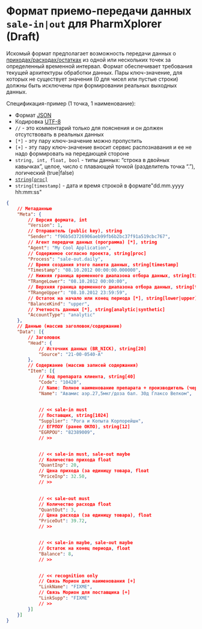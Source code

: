 # Формат приемо-передачи данных `sale-in|out` для PharmXplorer (Draft) #

Искомый формат предполагает возможность передачи данных о [приходах/расходах/остатках][0] из одной или нескольких точек за определенный временной интервал. Формат обеспечивает требования текущей архитектуры обработки данных. Пары ключ-значение, для которых не существует значения (0 для чисел или пустые строки) должны быть исключены при формировании реальных выходных данных.

Спецификация-пример (1 точка, 1 наименование):

* Формат [JSON](http://json.org/json-ru.html)
* Кодировка [UTF-8](http://ru.wikipedia.org/wiki/UTF-8)
* `//` - это комментарий только для пояснения и он должен отсутствовать в реальных данных
* `[*]` - эту пару ключ-значение можно пропустить
* `[+]` - эту пару ключ-значение вносит сервис распознавания и ее не надо формировать на передающей стороне
* `string, int, float, bool` - типы данных: “строка в двойных кавычках”, целое, число с плавающей точкой (разделитель точка “.”), логический (true|false)
* [`string[proc]`][0]
* `string[timestamp]` - дата и время строкой в формате"dd.mm.yyyy hh:mm:ss"

```json
{
	// Метаданные
	"Meta": {
		// Версия формата, int
		"Version": 1,
		// Отправитель (public key), string
		"Sender": "f96b5d3726906aeb99fb6b2bc37f91a519cbc767",
		// Агент передачи данных (программа) [*], string
		"Agent": "My Cool Application",
		// Содержимое согласно проекта, string[proc]
		"Process": "sale-out.daily",
		// Время создания этого пакета данных, string[timestamp]
		"Timestamp": "08.10.2012 00:00:00.000000",
		// Нижняя граница временного диапазона отбора данных, string[timestamp]
		"TRangeLower": "08.10.2012 00:00:00",
		// Верхняя граница временного диапазона отбора данных, string[timestamp]
		"TRangeUpper": "08.10.2012 23:59:59",
		// Остаток на начало или конец периода [*], string[lower|upper]
		"BalanceKind": "upper",
		// Учетность данных [*], string[analytic|synthetic]
		"AccountType": "analytic"
	},
	// Данные (массив заголовок/содержание)
	"Data": [{
		// Заголовок
		"Head": {
			// Источник данных (BR_NICK), string[20]
			"Source": "21-00-0540-А"
		},
		// Содержание (массив записей содержания)
		"Item": [{
			// Код препарата клиента, string[40]
			"Code": "10420",
			// Name: Полное наименование препарата + производитель (через пробел), string[255]
			"Name": "Авамис аэр.27,5мкг/доза бал. 30д Глаксо Велком",
			

			// << sale-in must
			// Поставщик, string[1024]
			"Supplier": "Рога и Копыта Корпорейшн",
			// ЕГРПОУ (ранее ОКПО), string[12]
			"EGRPOU": "82389009",
			// >>


			// << sale-in must, sale-out maybe
			// Количество прихода float
			"QuantInp": 20,
			// Цена прихода (за единицу товара, float
			"PriceInp": 32.50,
			// >>
			

			// << sale-out must
			// Количество расхода float
			"QuantOut": 3,
			// Цена расхода (за единицу товара), float
			"PriceOut": 39.72,
			// >>


			// << sale-in maybe, sale-out maybe
			// Остаток на конец периода, float
			"Balance": 8,
			// >>


			// << recognition only
			// Связь Морион для наименования [+]
			"LinkName": "FIXME",
			// Связь Морион для поставщика [+]
			"LinkSupp": "FIXME"
			// >>
		}]
	}]
}
```

[0]: https://github.com/pharmbase/rfc/blob/master/src/api-proc.md
